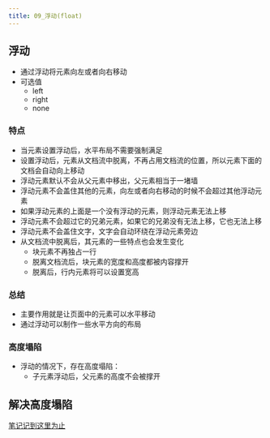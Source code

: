 ```yaml
---
title: 09_浮动(float)
---
```

## 浮动

- 通过浮动将元素向左或者向右移动
- 可选值
  - left
  - right
  - none

### 特点

- 当元素设置浮动后，水平布局不需要强制满足
- 设置浮动后，元素从文档流中脱离，不再占用文档流的位置，所以元素下面的文档会自动向上移动
- 浮动元素默认不会从父元素中移出，父元素相当于一堵墙
- 浮动元素不会盖住其他的元素，向左或者向右移动的时候不会超过其他浮动元素
- 如果浮动元素的上面是一个没有浮动的元素，则浮动元素无法上移
- 浮动元素不会超过它的兄弟元素，如果它的兄弟没有无法上移，它也无法上移
- 浮动元素不会盖住文字，文字会自动环绕在浮动元素旁边
- 从文档流中脱离后，其元素的一些特点也会发生变化
  - 块元素不再独占一行
  - 脱离文档流后，块元素的宽度和高度都被内容撑开
  - 脱离后，行内元素将可以设置宽高

### 总结

- 主要作用就是让页面中的元素可以水平移动
- 通过浮动可以制作一些水平方向的布局

### 高度塌陷

- 浮动的情况下，存在高度塌陷：
  - 子元素浮动后，父元素的高度不会被撑开

## 解决高度塌陷

[笔记记到这里为止](https://www.bilibili.com/video/BV1XJ411X7Ud?p=69)
